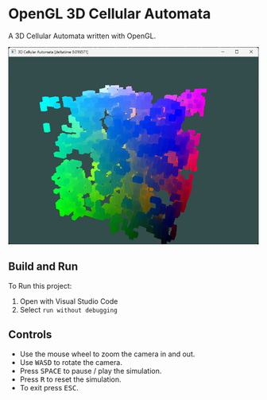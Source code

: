 # OpenGL 3D Cellular Automata

A 3D Cellular Automata written with OpenGL.

![Screenshot](/Screenshots/1.png)

## Build and Run

To Run this project:

1. Open with Visual Studio Code
2. Select `run without debugging`

## Controls

* Use the mouse wheel to zoom the camera in and out.
* Use <kbd>WASD</kbd> to rotate the camera.
* Press <kbd>SPACE</kbd> to pause / play the simulation.
* Press <kbd>R</kbd> to reset the simulation.
* To exit press <kbd>ESC</kbd>.
